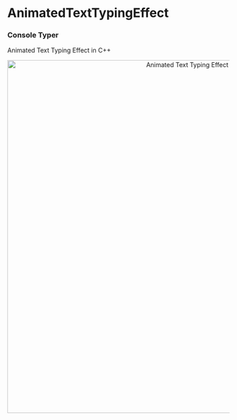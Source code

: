 # AnimatedTextTypingEffect
<h3>Console Typer</h3>
Animated Text Typing Effect in C++
<p align="center">
  <img src="https://i.imgur.com/P3Eet0E.gif" alt="Animated Text Typing Effect" width="800">
</p>

